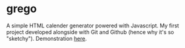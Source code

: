 # grego

A simple HTML calender generator powered with Javascript. My first project developed alongside with Git and Github (hence why it's so "sketchy"). Demonstration [here](https://scottyfillups.github.io/grego).
